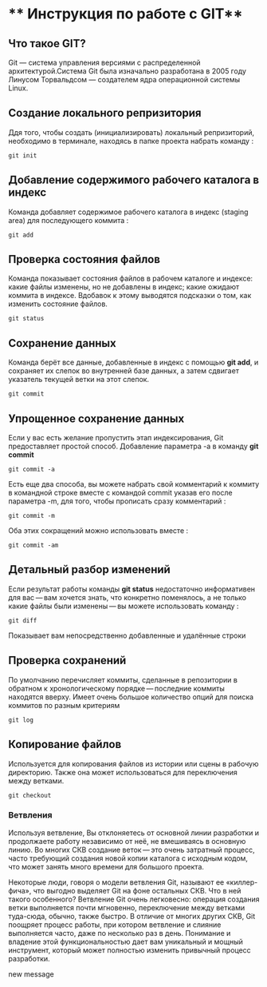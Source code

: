 # ** Инструкция по работе с GIT**

## Что такое GIT?

Git — система управления версиями с распределенной архитектурой.Система Git была изначально разработана в 2005 году Линусом Торвальдсом — создателем ядра операционной системы Linux.

## Создание локального репризитория

Ддя того, чтобы создать (инициализировать) локальный репризиторий, необходимо в терминале, находясь в папке проекта набрать команду :

    git init

## Добавление содержимого рабочего каталога в индекс

Команда добавляет содержимое рабочего каталога в индекс (staging area) для последующего коммита :
    
    git add

## Проверка состояния файлов

Команда показывает состояния файлов в рабочем каталоге и индексе: какие файлы изменены, но не добавлены в индекс; какие ожидают коммита в индексе. Вдобавок к этому выводятся подсказки о том, как изменить состояние файлов.

    git status

## Сохранение данных

Команда берёт все данные, добавленные в индекс с помощью **git add**, и сохраняет их слепок во внутренней базе данных, а затем сдвигает указатель текущей ветки на этот слепок.

    git commit

## Упрощенное сохранение данных

Если у вас есть желание пропустить этап индексирования, Git предоставляет простой способ. Добавление параметра -a в команду **git commit**

    git commit -a

Есть еще два способа, вы можете набрать свой комментарий к коммиту в командной строке вместе с командой commit указав его после параметра -m, для того, чтобы прописать сразу комментарий :

    git commit -m

Оба этих сокращений можно использовать вместе :

    git commit -am

## Детальный разбор изменений

Если результат работы команды **git status** недостаточно информативен для вас — вам хочется знать, что конкретно поменялось, а не только какие файлы были изменены — вы можете использовать команду :

    git diff

Показывает вам непосредственно добавленные и удалённые строки

## Проверка сохранений

По умолчанию  перечисляет коммиты, сделанные в репозитории в обратном к хронологическому порядке — последние коммиты находятся вверху. Имеет очень большое количество опций для поиска коммитов по разным критериям

    git log

## Копирование файлов

Используется для копирования файлов из истории или сцены в рабочую директорию. Также она может использоваться для переключения между ветками.

    git checkout

### Ветвления 
Используя ветвление, Вы отклоняетесь от основной линии разработки и продолжаете работу независимо от неё, не вмешиваясь в основную линию. Во многих СКВ создание веток — это очень затратный процесс, часто требующий создания новой копии каталога с исходным кодом, что может занять много времени для большого проекта.

Некоторые люди, говоря о модели ветвления Git, называют ее «киллер-фича», что выгодно выделяет Git на фоне остальных СКВ. Что в ней такого особенного? Ветвление Git очень легковесно: операция создания ветки выполняется почти мгновенно, переключение между ветками туда-сюда, обычно, также быстро. В отличие от многих других СКВ, Git поощряет процесс работы, при котором ветвление и слияние выполняется часто, даже по несколько раз в день. Понимание и владение этой функциональностью дает вам уникальный и мощный инструмент, который может полностью изменить привычный процесс разработки.

new message